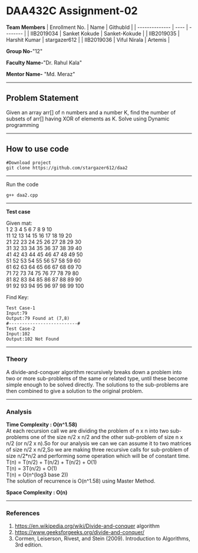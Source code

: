 # DAA432C Assignment-02

**Team Members**
|   Enrollment No.  |   Name   | GithubId |
|   --------------  |   ----   | -------- |
|    IIB2019034  |   Sanket Kokude | Sanket-Kokude | 
|    IIB2019035  |   Harshit Kumar | stargazer612 |
|    IIB2019036  |   Viful Nirala | Artemis |

**Group No-**"12"

**Faculty Name-**"Dr. Rahul Kala"

**Mentor Name-** "Md. Meraz"

---
## Problem Statement
Given an array arr[] of n numbers and a number K, find the number of subsets of arr[] having XOR of elements as K. Solve using Dynamic programming

---
## How to use code
```
#Download project
git clone https://github.com/stargazer612/daa2
```
---

Run the code
```
g++ daa2.cpp
```
---

**Test case**

Given mat:   
1 2 3 4 5 6 7 8 9 10  
11 12 13 14 15 16 17 18 19 20   
21 22 23 24 25 26 27 28 29 30   
31 32 33 34 35 36 37 38 39 40   
41 42 43 44 45 46 47 48 49 50   
51 52 53 54 55 56 57 58 59 60   
61 62 63 64 65 66 67 68 69 70   
71 72 73 74 75 76 77 78 79 80   
81 82 83 84 85 86 87 88 89 90   
91 92 93 94 95 96 97 98 99 100  

Find Key:
```
Test Case-1
Input:79
Output:79 Found at (7,8)
#--------------------------#
Test Case-2
Input:102
Output:102 Not Found
```

---

### Theory
A divide-and-conquer algorithm recursively breaks down a problem into two or more sub-problems of the same or related type, until these become simple enough to be solved directly. The solutions to the sub-problems are then combined to give a solution to the original problem.

---

### Analysis

**Time Complexity : O(n^1.58)**  
At each recursion call we are dividing the problem of n x n into two sub-problems one of the size n/2 x n/2 and the other sub-problem of size n x n/2 (or n/2 x n).So for our analysis we can we can assume it to two matrices of size n/2 x n/2,So we are making three recursive calls for sub-problem of size n/2*n/2 and performing some operation which will be of constant time.  
T(n) = T(n/2) + T(n/2) + T(n/2) + O(1)  
T(n) = 3T(n/2) + O(1)  
T(n) = O(n^(log3 base 2))  
The solution of recurrence is O(n^1.58) using Master Method.  

**Space Complexity : O(n)**

---

### References

1. https://en.wikipedia.org/wiki/Divide-and-conquer
algorithm  
2. https://www.geeksforgeeks.org/divide-and-conquer/  
3. Cormen, Leiserson, Rivest, and Stein (2009). Introduction
to Algorithms, 3rd edition.
